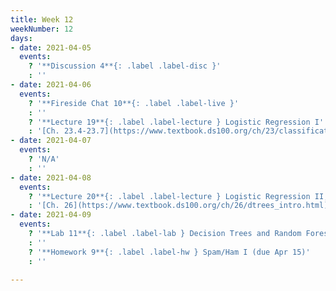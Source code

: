 ```yaml
---
title: Week 12
weekNumber: 12
days:
- date: 2021-04-05
  events:
    ? '**Discussion 4**{: .label .label-disc }'
    : ''
- date: 2021-04-06
  events:
    ? '**Fireside Chat 10**{: .label .label-live }'
    : ''
    ? '**Lecture 19**{: .label .label-lecture } Logistic Regression I'
    : '[Ch. 23.4-23.7](https://www.textbook.ds100.org/ch/23/classification_log_reg.html)'
- date: 2021-04-07
  events:
    ? 'N/A'
    : ''
- date: 2021-04-08
  events:
    ? '**Lecture 20**{: .label .label-lecture } Logistic Regression II, Classification'
    : '[Ch. 26](https://www.textbook.ds100.org/ch/26/dtrees_intro.html)'
- date: 2021-04-09
  events:
    ? '**Lab 11**{: .label .label-lab } Decision Trees and Random Forests (due Apr 15)'
    : ''
    ? '**Homework 9**{: .label .label-hw } Spam/Ham I (due Apr 15)'
    : ''

---
```

